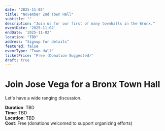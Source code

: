 ```yaml
---
date: '2025-11-02'
title: "November 2nd Town Hall"
subtitle: ""
description: "Join us for our first of many townhalls in the Bronx."
eventDate: '2025-11-02'
endDate: '2025-11-02'
location: "TBD"
address: "Signup for details"
featured: false
eventType: "Town Hall"
ticketPrice: "Free (Donation Suggested)"
draft: true
---
```


# Join Jose Vega for a Bronx Town Hall

Let's have a wide ranging discussion.

**Duration**: TBD  
**Time**: TBD  
**Location**: TBD  
**Cost**: Free (donations welcomed to support organizing efforts)